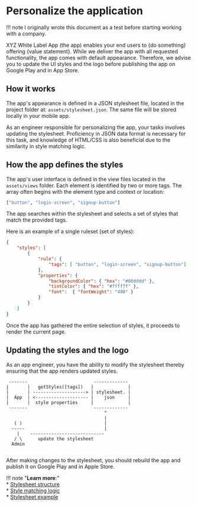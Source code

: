 # Personalize the application    

!!! note
    I originally wrote this document as a test before starting working with a company. 

XYZ White Label App (the app) enables your end users to {do something} offering {value statement}. 
While we deliver the app with all requested functionality, the app comes with default appearance. Therefore, we advise you to update the UI styles and the logo before publishing the app on Google Play and in App Store.  

## How it works  

The app's appearance is defined in a JSON stylesheet file, located in the project folder at: `assets/stylesheet.json`. The same file will be stored locally in your mobile app.  

As an engineer responsible for personalizing the app, your tasks involves updating the stylesheet. Proficiency in JSON data format is necessary for this task, and knowledge of HTML/CSS is also beneficial due to the similarity in style matching logic.  


## How the app defines the styles 

The app's user interface is defined in the view files located in the `assets/views` folder. Each element is identified by two or more tags. The array often begins with the element type and context or location:  

```python
["button", "login-screen", "signup-button"]
```

The app searches within the stylesheet and selects a set of styles that match the provided tags.

Here is an example of a single ruleset (set of styles):

```json
{
    "styles": [
        {
            "rule": {
                "tags": [ "button", "login-screen", "signup-button"]
            },
            "properties": {
                "backgroundColor": { "hex": "#00dddd" },
                "tintColor": { "hex": "#ffffff" },
                "font":  { "fontWeight": "400" }
            }
        }
    ]
}
```

Once the app has gathered the entire selection of styles, it proceeds to render the current page.  

## Updating the styles and the logo

As an app engineer, you have the ability to modify the stylesheet thereby ensuring that the app renders updated styles. 

```
 -------                         -------------
|       |   getStyles([tags])   |             |
|       | --------------------> | stylesheet. |
|  App  | <-------------------- |    json     |
|       |  style properties     |             |
 -------                         -------------    
                                     ^
                                     |
   ( )                               |
  -----                              |
    |    ---------------------------- 
   / \      update the stylesheet
  Admin
    
```

After making changes to the stylesheet, you should rebuild the app and publish it on Google Play and in Apple Store.  

!!! note "**Learn more**:"   
    * [Stylesheet structure](stylesheet-spec.md#stylesheet-specification)  
    * [Style matching logic](stylesheet-spec.md#style-matching)  
    * [Stylesheet example](stylesheet-spec.md#stylesheet-example)